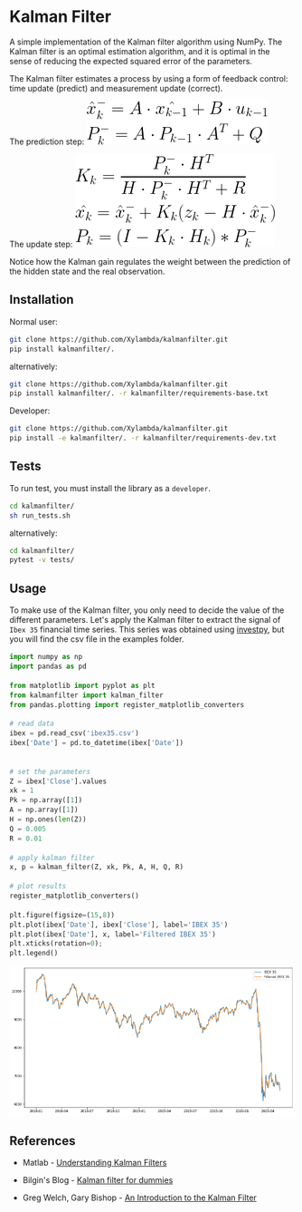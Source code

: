 # Kalman Filter
A simple implementation of the Kalman filter algorithm using NumPy. The Kalman
filter is an optimal estimation algorithm, and it is optimal in the sense of 
reducing the expected squared error of the parameters.

The Kalman filter estimates a process by using a form of feedback control: time
update (predict) and measurement update (correct).

The prediction step:
![predict](img/predict.png)

The update step:
![update](img/update.png)

Notice how the Kalman gain regulates the weight between the prediction of the
hidden state and the real observation.

## Installation
Normal user:
```bash
git clone https://github.com/Xylambda/kalmanfilter.git
pip install kalmanfilter/.
```

alternatively:
```bash
git clone https://github.com/Xylambda/kalmanfilter.git
pip install kalmanfilter/. -r kalmanfilter/requirements-base.txt
```

Developer:
```bash
git clone https://github.com/Xylambda/kalmanfilter.git
pip install -e kalmanfilter/. -r kalmanfilter/requirements-dev.txt
```

## Tests
To run test, you must install the library as a `developer`.
```bash
cd kalmanfilter/
sh run_tests.sh
```

alternatively:
```bash
cd kalmanfilter/
pytest -v tests/
```

## Usage
To make use of the Kalman filter, you only need to decide the value of the 
different parameters. Let's apply the Kalman filter to extract the signal of 
`Ibex 35` financial time series. This series was obtained using 
[investpy](https://github.com/alvarobartt/investpy), but you will find the csv 
file in the examples folder.
```python
import numpy as np
import pandas as pd

from matplotlib import pyplot as plt
from kalmanfilter import kalman_filter
from pandas.plotting import register_matplotlib_converters

# read data
ibex = pd.read_csv('ibex35.csv')
ibex['Date'] = pd.to_datetime(ibex['Date'])


# set the parameters
Z = ibex['Close'].values
xk = 1
Pk = np.array([1])
A = np.array([1])
H = np.ones(len(Z))
Q = 0.005
R = 0.01

# apply kalman filter
x, p = kalman_filter(Z, xk, Pk, A, H, Q, R)

# plot results
register_matplotlib_converters()

plt.figure(figsize=(15,8))
plt.plot(ibex['Date'], ibex['Close'], label='IBEX 35')
plt.plot(ibex['Date'], x, label='Filtered IBEX 35')
plt.xticks(rotation=0);
plt.legend()
```
![signal](img/signal.png)

## References
* Matlab - [Understanding Kalman Filters](https://www.youtube.com/playlist?list=PLn8PRpmsu08pzi6EMiYnR-076Mh-q3tWr)

* Bilgin's Blog - [Kalman filter for dummies](http://bilgin.esme.org/BitsAndBytes/KalmanFilterforDummies)

* Greg Welch, Gary Bishop - [An Introduction to the Kalman Filter](https://www.cs.unc.edu/~welch/media/pdf/kalman_intro.pdf)